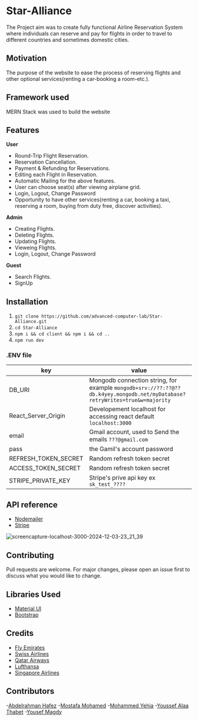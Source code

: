 

# Star-Alliance
The Project aim was to create fully functional Airline Reservation System where individuals can reserve and pay for flights in order to travel to different countries and sometimes domestic cities.

## Motivation
The purpose of the website to ease the process of reserving flights and other optional services(renting a car-booking a room-etc.).

## Framework used
MERN Stack was used to build the website

## Features
**User**
- Round-Trip Flight Reservation.
- Reservation Cancellation.
- Payment & Refunding for Reservations.
- Editing each Flight in Reservation.
- Automatic Mailing for the above features.
- User can choose seat(s) after viewing airplane grid.
- Login, Logout, Change Password 
- Opportunity to have other services(renting a car, booking a taxi, reserving a room, buying from duty free, discover activities).

**Admin**
- Creating Flights.
- Deleting Flights.
- Updating Flights.
- Vieweing Flights.
- Login, Logout, Change Password 


**Guest**
- Search Flights.
- SignUp

## Installation
  1. `git clone https://github.com/advanced-computer-lab/Star-Alliance.git`
  2. `cd Star-Alliance`
  3. `npm i && cd client && npm i && cd ..`
  3. `npm run dev`

### .ENV file

key|value
---|---
DB_URI|Mongodb connection string, for example `mongodb+srv://??:??@??db.k4yey.mongodb.net/myDatabase?retryWrites=true&w=majority`
React_Server_Origin|Developement localhost for accessing react default `localhost:3000`
email|Gmail account, used to Send the emails `???@gmail.com`
pass|the Gamil's account password
REFRESH_TOKEN_SECRET|Random refresh token secret
ACCESS_TOKEN_SECRET|Random refresh token secret
STRIPE_PRIVATE_KEY| Stripe's prive api key ex `sk_test_????`

## API reference
- [Nodemailer](https://www.npmjs.com/package/nodemailer)
- [Stripe](https://www.npmjs.com/package/stripe)


![screencapture-localhost-3000-2024-12-03-23_21_39](https://github.com/user-attachments/assets/7584c7a0-4595-480b-ac5b-500f0e8940ca)


## Contributing
Pull requests are welcome. For major changes, please open an issue first to discuss what you would like to change.


## Libraries Used 
- [Material UI](https://mui.com/getting-started/usage/)
- [Bootstrap](https://react-bootstrap.github.io/)


## Credits
- [Fly Emirates](https://www.emirates.com/eg/english/)
- [Swiss Airlines](https://www.swiss.com/eg/en/homepage)
- [Qatar Airways](https://www.qatarairways.com/en-eg/homepage.html)
- [Lufthansa](https://www.lufthansa.com/eg/en/homepage)
- [Singapore Airlines](https://www.singaporeair.com/en_UK/sg/home#/book/bookflight)

## Contributors
-[Abdelrahman Hafez](https://github.com/AbdalrahmanHafez)
-[Mostafa Mohamed](https://github.com/mostafa301)
-[Mohammed Yehia](https://github.com/MohamedEl-Husseiny)
-[Youssef Alaa Thabet](https://github.com/youssefAlaaThabet)
-[Yousef Magdy](https://github.com/yousefmagdy)
